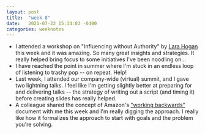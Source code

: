 ```yaml
---
layout: post
title:  "week 8"
date:   2021-07-22 15:34:03 -0400
categories: weeknotes
---
```


* I attended a workshop on "Influencing without Authority" by
[Lara Hogan](https://wherewithall.com/lara/) this week and it was amazing. So
many great insights and strategies. It really helped bring focus to some initiatives
I've been noodling on...
* I have reached the point in summer where I'm stuck in an endless loop of
listening to trashy pop -- on repeat. Help!
* Last week, I attended our company-wide (virtual) summit, and I gave two lightning
talks. I feel like I'm getting slightly better at preparing for and delivering
talks -- the strategy of writing out a script (and timing it) before creating slides
has really helped.
* A colleague shared the concept of Amazon's ["working backwards"](https://www.inc.com/justin-bariso/amazon-uses-a-secret-process-for-launching-new-ideas-and-it-can-transform-way-you-work.html)
document with me this week and I'm really digging the approach. I really like how
it formalizes the approach to start with goals and the problem you're solving.
